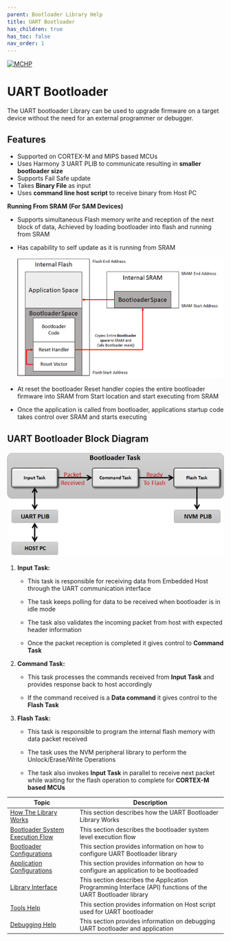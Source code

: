 ```yaml
---
parent: Bootloader Library Help
title: UART Bootloader
has_children: true
has_toc: false
nav_order: 1
---
```


[![MCHP](https://www.microchip.com/ResourcePackages/Microchip/assets/dist/images/logo.png)](https://www.microchip.com)

# UART Bootloader

The UART bootloader Library can be used to upgrade firmware on a target device without the need for an external programmer or debugger.

## Features

- Supported on CORTEX-M and MIPS based MCUs
- Uses Harmony 3 UART PLIB to communicate resulting in **smaller bootloader size**
- Supports Fail Safe update
- Takes **Binary File** as input
- Uses **command line host script** to receive binary from Host PC

**Running From SRAM (For SAM Devices)**

- Supports simultaneous Flash memory write and reception of the next block of data, Achieved by loading bootloader into flash and running from SRAM

- Has capability to self update as it is running from SRAM

    <p align="center">
        <img src = "../images/bootloader_ram_layout.png"/>
    </p>

- At reset the bootloader Reset handler copies the entire bootloader firmware into SRAM from Start location and start executing from SRAM
- Once the application is called from bootloader, applications startup code takes control over SRAM and starts executing

## UART Bootloader Block Diagram

<p align="center">
    <img src = "./images/uart_bootloader_block_diagram.png"/>
</p>

1. **Input Task:**
    - This task is responsible for receiving data from Embedded Host through the UART communication interface

    - The task keeps polling for data to be received when bootloader is in idle mode

    - The task also validates the incoming packet from host with expected header information

    - Once the packet reception is completed it gives control to **Command Task**

2. **Command Task:**
    - This task processes the commands received from **Input Task** and provides response back to host accordingly

    - If the command received is a **Data command** it gives control to the **Flash Task**

3. **Flash Task:**
    - This task is responsible to program the internal flash memory with data packet received

    - The task uses the NVM peripheral library to perform the Unlock/Erase/Write Operations

    - The task also invokes **Input Task** in parallel to receive next packet while waiting for the flash operation to complete for **CORTEX-M based MCUs**


| Topic                                                                             | Description                                           |
|-----------------------------------------------------------------------------------|-------------------------------------------------------|
| [How The Library Works](./uart_bootloader_how_library_works.md)                   | This section describes how the UART Bootloader Library Works |
| [Bootloader System Execution Flow](./uart_bootloader_system_execution_flow.md)    | This section describes the bootloader system level execution flow |
| [Bootloader Configurations](./uart_bootloader_configurations.md)                  | This section provides information on how to configure UART Bootloader library |
| [Application Configurations](./uart_application_configurations.md)                | This section provides information on how to configure an application to be bootloaded |
| [Library Interface](./uart_bootloader_library_interface.md)                       | This section describes the Application Programming Interface (API) functions of the UART Bootloader library |
| [Tools Help](../../../../../tools/docs/readme_btl_host.md)                        | This section provides information on Host script used for UART bootloader |
| [Debugging Help](./uart_debugging.md)                                             | This section provides information on debugging UART bootloader and application|

